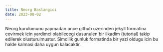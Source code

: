 ```yaml
---
title: Neorg Baslangici
date: 2023-08-02
---
```


Neorg kurulumunu yapmadan once github uzerinden jekyll formatina cevirmek icin yardimci olabilecegi dusunulen bir ilkadim (tutorial) takip edilerek olusturulmustur.
Simdilik gunluk formatinda bir yazi oldugu icin bu halde kalmasi daha uygun kalacaktir.
